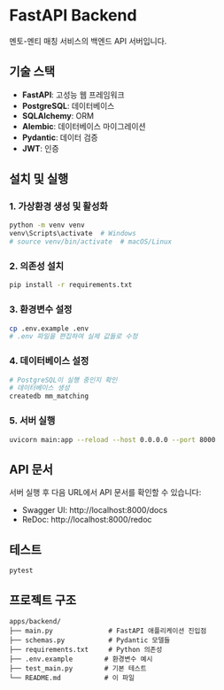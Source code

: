 # FastAPI Backend

멘토-멘티 매칭 서비스의 백엔드 API 서버입니다.

## 기술 스택

- **FastAPI**: 고성능 웹 프레임워크
- **PostgreSQL**: 데이터베이스
- **SQLAlchemy**: ORM
- **Alembic**: 데이터베이스 마이그레이션
- **Pydantic**: 데이터 검증
- **JWT**: 인증

## 설치 및 실행

### 1. 가상환경 생성 및 활성화
```bash
python -m venv venv
venv\Scripts\activate  # Windows
# source venv/bin/activate  # macOS/Linux
```

### 2. 의존성 설치
```bash
pip install -r requirements.txt
```

### 3. 환경변수 설정
```bash
cp .env.example .env
# .env 파일을 편집하여 실제 값들로 수정
```

### 4. 데이터베이스 설정
```bash
# PostgreSQL이 실행 중인지 확인
# 데이터베이스 생성
createdb mm_matching
```

### 5. 서버 실행
```bash
uvicorn main:app --reload --host 0.0.0.0 --port 8000
```

## API 문서

서버 실행 후 다음 URL에서 API 문서를 확인할 수 있습니다:
- Swagger UI: http://localhost:8000/docs
- ReDoc: http://localhost:8000/redoc

## 테스트

```bash
pytest
```

## 프로젝트 구조

```
apps/backend/
├── main.py              # FastAPI 애플리케이션 진입점
├── schemas.py           # Pydantic 모델들
├── requirements.txt     # Python 의존성
├── .env.example        # 환경변수 예시
├── test_main.py        # 기본 테스트
└── README.md           # 이 파일
```
